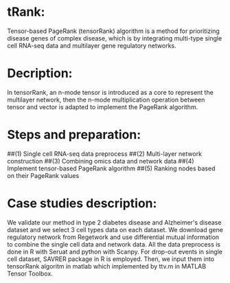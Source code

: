 # tRank:
Tensor-based PageRank (tensorRank) algorithm is a method for prioritizing disease genes of complex disease, which is by integrating multi-type single cell RNA-seq data and multilayer gene regulatory networks.
# Decription:
In tensorRank, an n-mode tensor is introduced as a core to represent the multilayer network, then the n-mode multiplication operation between tensor and vector is adapted to implement the PageRank algorithm.
# Steps and preparation:
##(1) Single cell RNA-seq data preprocess
##(2) Multi-layer network construction
##(3) Combining omics data and network data
##(4) Implement tensor-based PageRank algorithm
##(5) Ranking nodes based on their PageRank values
# Case studies description:
We validate our method in type 2 diabetes disease and Alzheimer's disease dataset and we select 3 cell types data on each dataset. We download gene regulatory network from Regetwork and use differential mutual information to combine the single cell data and network data. All the data preprocess is done in R with Seruat and python with Scanpy. For drop-out events in single cell dataset, SAVRER package in R is employed. Then, we input them into tensorRank algoritm in matlab which implemented by ttv.m in MATLAB Tensor Toolbox.
